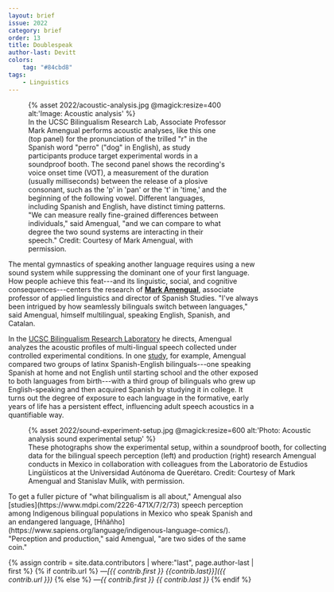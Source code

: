 ```yaml
---
layout: brief
issue: 2022
category: brief
order: 13
title: Doublespeak
author-last: Devitt
colors:
    tag: "#84cbd8"
tags:
    - Linguistics
---
```

<figure style="width:400px">
  {% asset 2022/acoustic-analysis.jpg @magick:resize=400 alt:'Image: Acoustic analysis' %}<figcaption markdown="span">In the UCSC Bilingualism Research Lab, Associate Professor Mark Amengual performs acoustic analyses, like this one (top panel) for the pronunciation of the trilled "r" in the Spanish word "perro" ("dog" in English), as study participants produce target experimental words in a soundproof booth. The second panel shows the recording's voice onset time (VOT), a measurement of the duration (usually milliseconds) between the release of a plosive consonant, such as the 'p' in 'pan' or the 't' in 'time,' and the beginning of the following vowel. Different languages, including Spanish and English, have distinct timing patterns. "We can measure really fine-grained differences between individuals," said Amengual, "and we can compare to what degree the two sound systems are interacting in their speech." Credit: Courtesy of Mark Amengual, with permission.</figcaption>
</figure>

The mental gymnastics of speaking another language requires using a new sound system while suppressing the dominant one of your first language. How people achieve this feat---and its linguistic, social, and cognitive consequences---centers the research of [**Mark Amengual**](https://language.ucsc.edu/faculty/index.php?uid=amengual), associate professor of applied linguistics and director of Spanish Studies. "I've always been intrigued by how seamlessly bilinguals switch between languages," said Amengual, himself multilingual, speaking English, Spanish, and Catalan.

In the [UCSC Bilingualism Research Laboratory](https://language.ucsc.edu/news-events/news/featured-profile-bilingualism-lab.html) he directs, Amengual analyzes the acoustic profiles of multi-lingual speech collected under controlled experimental conditions. In one [study](https://journals.sagepub.com/doi/abs/10.1177/1367006917741364), for example, Amengual compared two groups of latinx Spanish-English bilinguals---one speaking Spanish at home and not English until starting school and the other exposed to both languages from birth---with a third group of bilinguals who grew up English-speaking and then acquired Spanish by studying it in college. It turns out the degree of exposure to each language in the formative, early years of life has a persistent effect, influencing adult speech acoustics in a quantifiable way.
<figure class="briefs-full" style="width:600px">
  {% asset 2022/sound-experiment-setup.jpg @magick:resize=600 alt:'Photo: Acoustic analysis sound experimental setup' %}<figcaption markdown="span">These photographs show the experimental setup, within a soundproof booth, for collecting data for the bilingual speech perception (left) and production (right) research Amengual conducts in Mexico in collaboration with colleagues from the Laboratorio de Estudios Lingüísticos at the Universidad Autónoma de Querétaro. Credit: Courtesy of Mark Amengual and Stanislav Mulík, with permission.</figcaption>
</figure>
To get a fuller picture of "what bilingualism is all about," Amengual also [studies](https://www.mdpi.com/2226-471X/7/2/73) speech perception among Indigenous bilingual populations in Mexico who speak Spanish and an endangered language, [Hñäñho](https://www.sapiens.org/language/indigenous-language-comics/). "Perception and production," said Amengual, "are two sides of the same coin."

{% assign contrib = site.data.contributors | where:"last", page.author-last | first %}
{% if contrib.url %}
*&mdash;[{{ contrib.first }} {{contrib.last}}]({{ contrib.url }})*
{% else %}
*&mdash;{{ contrib.first }} {{ contrib.last }}*
{% endif %}

